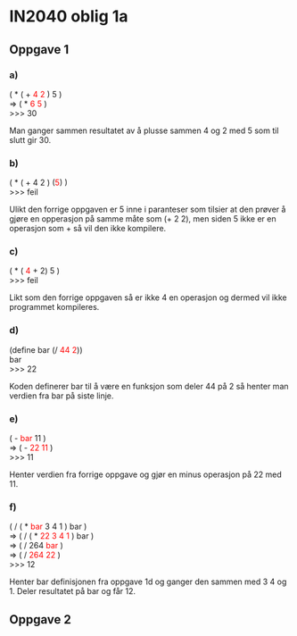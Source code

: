 # IN2040 oblig 1a
## Oppgave 1
### a)
( * ( + <span style="color:red"> 4 2</span> ) 5 ) <br>
=> ( * <span style="color:red">6 5</span> ) <br>
\>\>\> 30

Man ganger sammen resultatet av å plusse sammen 4 og 2 med 5 som til slutt gir 30.

### b)
( * ( +  4 2 ) (<span style="color:red">5</span>) ) <br>
\>\>\> feil

Ulikt den forrige oppgaven er 5 inne i paranteser som tilsier at den prøver å gjøre en opperasjon på samme måte som (+ 2 2), men siden 5 ikke er en operasjon som + så vil den ikke kompilere.

### c)
( * ( <span style="color:red">4</span>  +  2) 5 ) <br>
\>\>\> feil

Likt som den forrige oppgaven så er ikke 4 en operasjon og dermed vil ikke programmet kompileres.

### d)
(define bar (/ <span style="color:red">44 2</span>)) <br>
bar <br>
\>\>\> 22

Koden definerer bar til å være en funksjon som deler 44 på 2 så henter man verdien fra bar på siste linje.

### e)
( - <span style="color:red">bar</span> 11 ) <br>
=> ( - <span style="color:red">22 11</span> ) <br>
\>\>\> 11

Henter verdien fra forrige oppgave og gjør en minus operasjon på 22 med 11.

### f)
( / ( * <span style="color:red">bar</span> 3 4 1 ) bar ) <br>
=> ( / ( * <span style="color:red">22 3 4 1</span> )  bar ) <br>
=> ( / 264 <span style="color:red">bar</span> ) <br>
=> ( / <span style="color:red">264 22</span> ) <br>
\>\>\> 12

Henter bar definisjonen fra oppgave 1d og ganger den sammen med 3 4 og 1. Deler resultatet på bar og får 12.

## Oppgave 2
